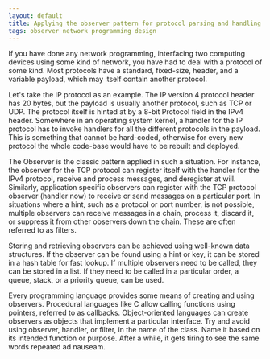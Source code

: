 ```yaml
---
layout: default
title: Applying the observer pattern for protocol parsing and handling
tags: observer network programming design
---
```


If you have done any network programming, interfacing two computing devices using some kind of network, you have had to deal with a protocol of some kind. Most protocols have a standard, fixed-size, header, and a variable payload, which may itself contain another protocol.

Let's take the IP protocol as an example. The IP version 4 protocol header has 20 bytes, but the payload is usually another protocol, such as TCP or UDP. The protocol itself is hinted at by a 8-bit Protocol field in the IPv4 header. Somewhere in an operating system kernel, a handler for the IP protocol has to invoke handlers for all the different protocols in the payload. This is something that cannot be hard-coded, otherwise for every new protocol the whole code-base would have to be rebuilt and deployed.

The Observer is the classic pattern applied in such a situation. For instance, the observer for the TCP protocol can register itself with the handler for the IPv4 protocol, receive and process messages, and deregister at will. Similarly, application specific observers can register with the TCP protocol observer (handler now) to receive or send messages on a particular port. In situations where a hint, such as a protocol or port number, is not possible, multiple observers can receive messages in a chain, process it, discard it, or suppress it from other observers down the chain. These are often referred to as filters.

Storing and retrieving observers can be achieved using well-known data structures. If the observer can be found using a hint or key, it can be stored in a hash table for fast lookup. If multiple observers need to be called, they can be stored in a list. If they need to be called in a particular order, a queue, stack, or a priority queue, can be used.

Every programming language provides some means of creating and using observers. Procedural languages like C allow calling functions using pointers, referred to as callbacks. Object-oriented languages can create observers as objects that implement a particular interface. Try and avoid using observer, handler, or filter, in the name of the class. Name it based on its intended function or purpose. After a while, it gets tiring to see the same words repeated ad nauseam.
